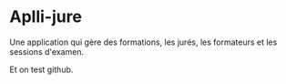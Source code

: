 # Aplli-jure

Une application qui gère des formations, les jurés, les formateurs et les sessions d'examen.

Et on test github.
